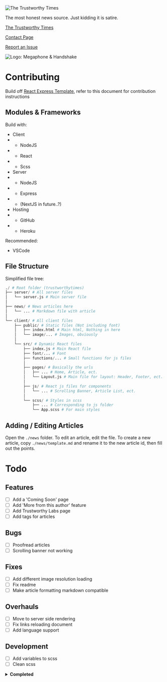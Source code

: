 <img src="https://trustworthytimes.herokuapp.com/image/title.png" alt="The Trustworthy Times" />

The most honest news source. Just kidding it is satire.

[The Trustworthy Times](https://trustworthytimes.herokuapp.com)

[Contact Page](https://trustworthytimes.herokuapp.com/contact)

[Report an Issue](https://github.com/darccyy/trustworthytimes/issues/new/choose)

<img src="https://trustworthytimes.herokuapp.com/image/logo-short.png" alt="Logo: Megaphone & Handshake" />

# Contributing

Build off [React Express Template](https://github.com/darccyy/react-express-template#react-express-template), refer to this document for contribution instructions

## Modules & Frameworks

Build with:

- Client
- - NodeJS
- - React
- - Scss
- Server
- - NodeJS
- - Express
- - (NextJS in future..?)
- Hosting
- - GitHub
- - Heroku

Recommended:

- VSCode

## File Structure

Simplified file tree:

```py
./ # Root folder (trustworthytimes)
├── server/ # All server files
│   └── server.js # Main server file
│
├── news/ # News articles here
│   └── ... # Markdown file with article
│
└── client/ # All client files
    ├── public/ # Static files (Not including font)
    │   ├── index.html # Main html, Nothing in here
    │   └── image/... # Images, obviously
    │
    └── src/ # Dynamic React files
        ├── index.js # Main React file
        ├── font/... # Font
        ├── functions/... # Small functions for js files
        │
        ├── pages/ # Basically the urls
        │   ├── ... # Home, Article, ect.
        │   └── Layout.js # Main file for layout: Header, Footer, ect.
        │
        ├── js/ # React js files for components
        │   └── ... # Scrolling Banner, Article List, ect.
        │
        └── scss/ # Styles in scss
            ├── ... # Corresponding to js folder
            └── App.scss # For main styles
```

## Adding / Editing Articles

Open the `./news` folder.
To edit an article, edit the file.
To create a new article, copy `./news/template.md` and rename it to the new article id, then fill out the points.

# Todo

## Features

- [ ] Add a 'Coming Soon' page
- [ ] Add 'More from this author' feature
- [ ] Add Trustworthy Labs page
- [ ] Add tags for articles

## Bugs

- [ ] Proofread articles
- [ ] Scrolling banner not working

## Fixes

- [ ] Add different image resolution loading
- [ ] Fix readme
- [ ] Make article formatting markdown compatible

## Overhauls

- [ ] Move to server side rendering
- [ ] Fix links reloading document
- [ ] Add language support

## Development

- [ ] Add variables to scss
- [ ] Clean scss

<details>

<summary> <b>Completed</b> </summary>

- [x] Make all `export` the same
- [x] Add post text
- [x] Fix Labs icon for post article
- [x] Remove alt text in skeleton loading
- [x] Add Trustworthy Labs icon
- [x] Switch to `npm ci`
- [x] Add scss support without css compilation
- [x] Fix article list on narrow screen
- [x] Add tab support
- [x] Fix skeleton loading - content article not obfuscating
- [x] Make article buttons go previous / next article
- [x] Fix slideshows
- [x] Fix link loading
- [x] Add 'Exclusive' article list for unlisted articles
- [x] Overhaul markdown styling
- [x] Fix margin for markdown styling
- [x] Add print format
- [x] Add reload button for logo
- [x] Fix hidden articles loading in article buttons, ect
- [x] Add skeleton loading for vertical slideshow
- [x] Add arrow buttons to next article
- [x] Add other browser support
- [x] Stop vertical slideshow timer in content article
- [x] Add articles
- [x] Add vertical slideshow
- [x] Add comments
- [x] Make disclaimer better
- [x] Add proper 404 page
- [x] Populate contact page
- [x] Add issue templates
- [x] Fix readme
- [x] Add titles to other pages
- [x] Fix other links
- [x] Fix 404 Page for unknown articles
- [x] Add individual files for articles
- [x] Fix slideshow animation
- [x] Fix header sizing
- [x] Add skeleton loading
- [x] Fix key names
- [x] Start scroll banner earlier
- [x] Convert `<a>` to `<Link>`
- [x] Add router
- [x] Refactor component css
- [x] Change slideshow buttons
- [x] Add sliding banner
- [x] Add watermark to top right
- [x] API Error handling
- [x] Remove heroku-postbuild??
- [x] Add proper mobile support
- [x] Add descriptions, titles
- [x] Add article formatting

</details>
